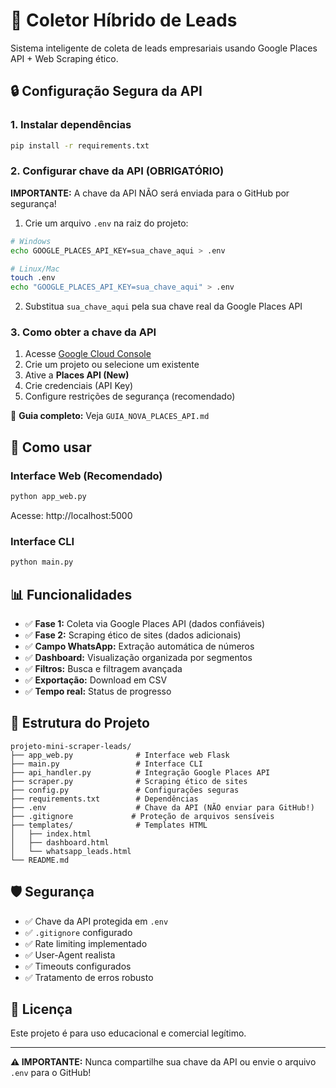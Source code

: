 # 🚀 Coletor Híbrido de Leads

Sistema inteligente de coleta de leads empresariais usando Google Places API +
Web Scraping ético.

## 🔒 Configuração Segura da API

### 1. Instalar dependências

```bash
pip install -r requirements.txt
```

### 2. Configurar chave da API (OBRIGATÓRIO)

**IMPORTANTE:** A chave da API NÃO será enviada para o GitHub por segurança!

1. Crie um arquivo `.env` na raiz do projeto:

```bash
# Windows
echo GOOGLE_PLACES_API_KEY=sua_chave_aqui > .env

# Linux/Mac
touch .env
echo "GOOGLE_PLACES_API_KEY=sua_chave_aqui" > .env
```

2. Substitua `sua_chave_aqui` pela sua chave real da Google Places API

### 3. Como obter a chave da API

1. Acesse [Google Cloud Console](https://console.cloud.google.com/)
2. Crie um projeto ou selecione um existente
3. Ative a **Places API (New)**
4. Crie credenciais (API Key)
5. Configure restrições de segurança (recomendado)

📖 **Guia completo:** Veja `GUIA_NOVA_PLACES_API.md`

## 🚀 Como usar

### Interface Web (Recomendado)

```bash
python app_web.py
```

Acesse: http://localhost:5000

### Interface CLI

```bash
python main.py
```

## 📊 Funcionalidades

- ✅ **Fase 1:** Coleta via Google Places API (dados confiáveis)
- ✅ **Fase 2:** Scraping ético de sites (dados adicionais)
- ✅ **Campo WhatsApp:** Extração automática de números
- ✅ **Dashboard:** Visualização organizada por segmentos
- ✅ **Filtros:** Busca e filtragem avançada
- ✅ **Exportação:** Download em CSV
- ✅ **Tempo real:** Status de progresso

## 🔧 Estrutura do Projeto

```
projeto-mini-scraper-leads/
├── app_web.py              # Interface web Flask
├── main.py                 # Interface CLI
├── api_handler.py          # Integração Google Places API
├── scraper.py              # Scraping ético de sites
├── config.py               # Configurações seguras
├── requirements.txt        # Dependências
├── .env                    # Chave da API (NÃO enviar para GitHub!)
├── .gitignore             # Proteção de arquivos sensíveis
├── templates/              # Templates HTML
│   ├── index.html
│   ├── dashboard.html
│   └── whatsapp_leads.html
└── README.md
```

## 🛡️ Segurança

- ✅ Chave da API protegida em `.env`
- ✅ `.gitignore` configurado
- ✅ Rate limiting implementado
- ✅ User-Agent realista
- ✅ Timeouts configurados
- ✅ Tratamento de erros robusto

## 📝 Licença

Este projeto é para uso educacional e comercial legítimo.

---

**⚠️ IMPORTANTE:** Nunca compartilhe sua chave da API ou envie o arquivo `.env`
para o GitHub!
